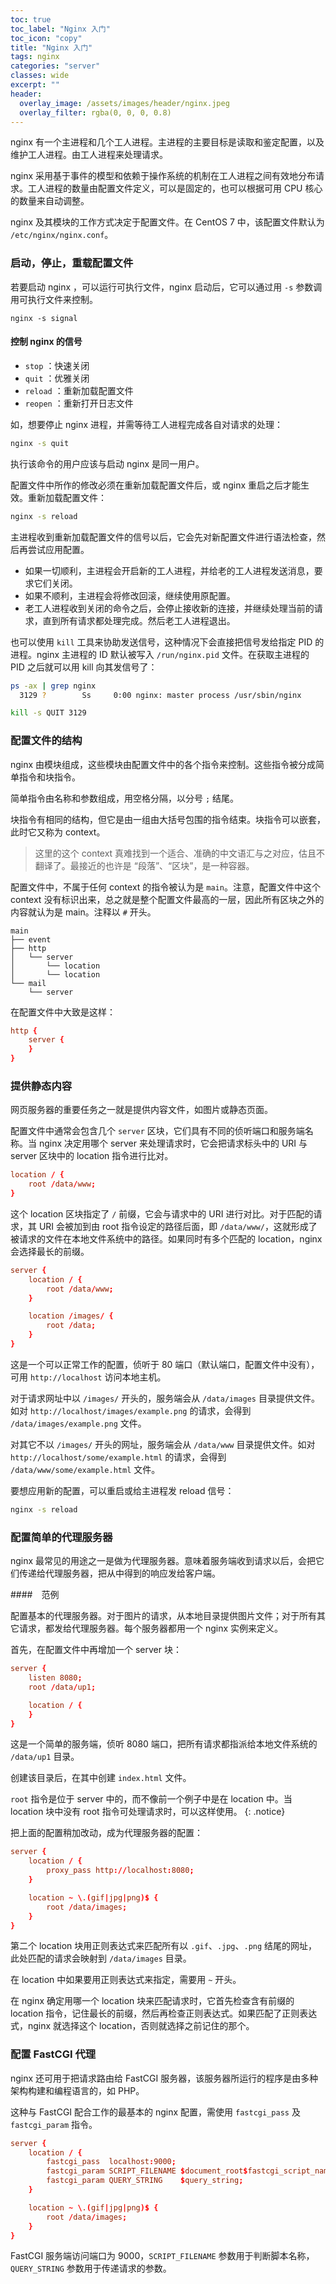 ```yaml
---
toc: true
toc_label: "Nginx 入门"
toc_icon: "copy"
title: "Nginx 入门"
tags: nginx
categories: "server"
classes: wide
excerpt: ""
header:
  overlay_image: /assets/images/header/nginx.jpeg
  overlay_filter: rgba(0, 0, 0, 0.8)
---
```





nginx 有一个主进程和几个工人进程。主进程的主要目标是读取和鉴定配置，以及维护工人进程。由工人进程来处理请求。

nginx 采用基于事件的模型和依赖于操作系统的机制在工人进程之间有效地分布请求。工人进程的数量由配置文件定义，可以是固定的，也可以根据可用 CPU 核心的数量来自动调整。

nginx 及其模块的工作方式决定于配置文件。在 CentOS 7 中，该配置文件默认为 `/etc/nginx/nginx.conf`。









### 启动，停止，重载配置文件

若要启动 nginx ，可以运行可执行文件，nginx 启动后，它可以通过用 `-s` 参数调用可执行文件来控制。

`nginx -s signal`



#### 控制 nginx 的信号

* `stop` ：快速关闭
* `quit` ：优雅关闭
* `reload` ：重新加载配置文件
* `reopen` ：重新打开日志文件

如，想要停止 nginx 进程，并需等待工人进程完成各自对请求的处理：

```bash
nginx -s quit
```

执行该命令的用户应该与启动 nginx 是同一用户。

配置文件中所作的修改必须在重新加载配置文件后，或 nginx 重启之后才能生效。重新加载配置文件：

```bash
nginx -s reload
```

主进程收到重新加载配置文件的信号以后，它会先对新配置文件进行语法检查，然后再尝试应用配置。

* 如果一切顺利，主进程会开启新的工人进程，并给老的工人进程发送消息，要求它们关闭。
* 如果不顺利，主进程会将修改回滚，继续使用原配置。
* 老工人进程收到关闭的命令之后，会停止接收新的连接，并继续处理当前的请求，直到所有请求都处理完成。然后老工人进程退出。

也可以使用 `kill` 工具来协助发送信号，这种情况下会直接把信号发给指定 PID 的进程。nginx 主进程的 ID 默认被写入 `/run/nginx.pid` 文件。在获取主进程的 PID 之后就可以用 kill 向其发信号了：

```bash
ps -ax | grep nginx
  3129 ?        Ss     0:00 nginx: master process /usr/sbin/nginx

kill -s QUIT 3129
```












### 配置文件的结构

nginx 由模块组成，这些模块由配置文件中的各个指令来控制。这些指令被分成简单指令和块指令。

简单指令由名称和参数组成，用空格分隔，以分号 `;` 结尾。

块指令有相同的结构，但它是由一组由大括号包围的指令结束。块指令可以嵌套，此时它又称为 context。

>这里的这个 context 真难找到一个适合、准确的中文语汇与之对应，估且不翻译了。最接近的也许是 “段落”、“区块”，是一种容器。

配置文件中，不属于任何 context 的指令被认为是 `main`。注意，配置文件中这个 context 没有标识出来，总之就是整个配置文件最高的一层，因此所有区块之外的内容就认为是 main。注释以 `#` 开头。

```
main
├── event
├── http
│   └── server
│       └── location
│       └── location
└── mail
    └── server
```

在配置文件中大致是这样：

```conf
http {
	server {
	}
}
```









### 提供静态内容

网页服务器的重要任务之一就是提供内容文件，如图片或静态页面。

配置文件中通常会包含几个 `server` 区块，它们具有不同的侦听端口和服务端名称。当 nginx 决定用哪个 server 来处理请求时，它会把请求标头中的 URI 与 server 区块中的 location 指令进行比对。

```conf
location / {
	root /data/www;
}
```

这个 location 区块指定了 `/` 前缀，它会与请求中的 URI 进行对比。对于匹配的请求，其 URI 会被加到由 root 指令设定的路径后面，即 `/data/www/`，这就形成了被请求的文件在本地文件系统中的路径。如果同时有多个匹配的 location，nginx 会选择最长的前缀。

```conf
server {
    location / {
        root /data/www;
    }

    location /images/ {
        root /data;
    }
}
```

这是一个可以正常工作的配置，侦听于 80 端口（默认端口，配置文件中没有），可用 `http://localhost` 访问本地主机。

对于请求网址中以 `/images/` 开头的，服务端会从 `/data/images` 目录提供文件。如对 `http://localhost/images/example.png` 的请求，会得到 `/data/images/example.png` 文件。

对其它不以 `/images/` 开头的网址，服务端会从 `/data/www` 目录提供文件。如对 `http://localhost/some/example.html` 的请求，会得到 `/data/www/some/example.html` 文件。

要想应用新的配置，可以重启或给主进程发 reload 信号：

```bash
nginx -s reload
```











### 配置简单的代理服务器

nginx 最常见的用途之一是做为代理服务器。意味着服务端收到请求以后，会把它们传递给代理服务器，把从中得到的响应发给客户端。




####　范例

配置基本的代理服务器。对于图片的请求，从本地目录提供图片文件；对于所有其它请求，都发给代理服务器。每个服务器都用一个 nginx 实例来定义。

首先，在配置文件中再增加一个 server 块：

```conf
server {
    listen 8080;
    root /data/up1;

    location / {
    }
}
```

这是一个简单的服务端，侦听 8080 端口，把所有请求都指派给本地文件系统的 `/data/up1` 目录。

创建该目录后，在其中创建 `index.html` 文件。

`root` 指令是位于 server 中的，而不像前一个例子中是在 location 中。当 location 块中没有 root 指令可处理请求时，可以这样使用。
{: .notice}

把上面的配置稍加改动，成为代理服务器的配置：

```conf
server {
    location / {
        proxy_pass http://localhost:8080;
    }

	location ~ \.(gif|jpg|png)$ {
	    root /data/images;
	}
}
```

第二个 location 块用正则表达式来匹配所有以 `.gif`、`.jpg`、`.png` 结尾的网址，此处匹配的请求会映射到 `/data/images` 目录。

在 location 中如果要用正则表达式来指定，需要用 `~` 开头。

在  nginx 确定用哪一个 location 块来匹配请求时，它首先检查含有前缀的 location 指令，记住最长的前缀，然后再检查正则表达式。如果匹配了正则表达式，nginx 就选择这个 location，否则就选择之前记住的那个。







### 配置 FastCGI 代理

nginx 还可用于把请求路由给 FastCGI 服务器，该服务器所运行的程序是由多种架构构建和编程语言的，如 PHP。

这种与 FastCGI 配合工作的最基本的 nginx 配置，需使用 `fastcgi_pass` 及 `fastcgi_param` 指令。

```conf
server {
    location / {
        fastcgi_pass  localhost:9000;
        fastcgi_param SCRIPT_FILENAME $document_root$fastcgi_script_name;
        fastcgi_param QUERY_STRING    $query_string;
    }

    location ~ \.(gif|jpg|png)$ {
        root /data/images;
    }
}
```

FastCGI 服务端访问端口为 9000，`SCRIPT_FILENAME` 参数用于判断脚本名称，`QUERY_STRING` 参数用于传递请求的参数。
